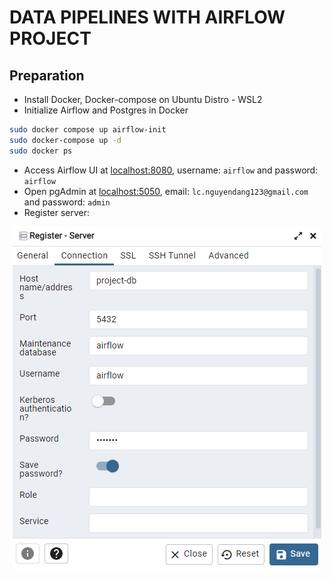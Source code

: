 # DATA PIPELINES WITH AIRFLOW PROJECT

## Preparation
- Install Docker, Docker-compose on Ubuntu Distro - WSL2
- Initialize Airflow and Postgres in Docker
```Bash
sudo docker compose up airflow-init
sudo docker-compose up -d
sudo docker ps
```
- Access Airflow UI at [localhost:8080](localhost:8080), username: `airflow` and password: `airflow`
- Open pgAdmin at [localhost:5050](localhost), email: `lc.nguyendang123@gmail.com` and password: `admin`
- Register server: 
<p align="center">
    <img src="./assets/img/Postgres%20-%20Server%20Register.png">
</p>

